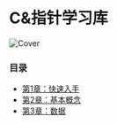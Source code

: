 # C&指针学习库
![Cover](https://img.alicdn.com/imgextra/i2/1996134523/O1CN01yNfvMl1jHaAPBZbn1_!!0-item_pic.jpg_430x430q90.jpg)

### 目录
- [第1章：快速入手](https://github.com/RosterMouch/C_and_Poiner/tree/master/chap1)
- [第2章：基本概念](https://github.com/RosterMouch/C_and_Poiner/tree/master/chap2)
- [第3章：数据](https://github.com/RosterMouch/C_and_Pointer/tree/master/chap3)